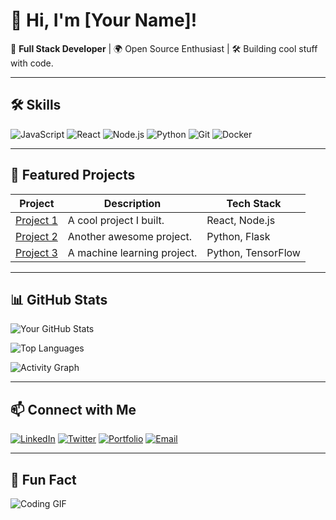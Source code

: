 # 👋 Hi, I'm [Your Name]!

🚀 **Full Stack Developer** | 🌍 Open Source Enthusiast | 🛠️ Building cool stuff with code.

---

## 🛠️ **Skills**
![JavaScript](https://img.shields.io/badge/JavaScript-F7DF1E?style=for-the-badge&logo=javascript&logoColor=black)
![React](https://img.shields.io/badge/React-61DAFB?style=for-the-badge&logo=react&logoColor=black)
![Node.js](https://img.shields.io/badge/Node.js-339933?style=for-the-badge&logo=node.js&logoColor=white)
![Python](https://img.shields.io/badge/Python-3776AB?style=for-the-badge&logo=python&logoColor=white)
![Git](https://img.shields.io/badge/Git-F05032?style=for-the-badge&logo=git&logoColor=white)
![Docker](https://img.shields.io/badge/Docker-2496ED?style=for-the-badge&logo=docker&logoColor=white)

---

## 🌟 **Featured Projects**
| Project | Description | Tech Stack |
|---------|-------------|------------|
| [Project 1](https://github.com/deemath/project1) | A cool project I built. | React, Node.js |
| [Project 2](https://github.com/deemath/project2) | Another awesome project. | Python, Flask |
| [Project 3](https://github.com/deeamth/project3) | A machine learning project. | Python, TensorFlow |

---

## 📊 **GitHub Stats**
![Your GitHub Stats](https://github-readme-stats.vercel.app/api?username=deemath&show_icons=true&theme=radical)

![Top Languages](https://github-readme-stats.vercel.app/api/top-langs/?username=deemath&layout=compact&theme=radical)

![Activity Graph](https://activity-graph.herokuapp.com/graph?username=deemath&theme=react-dark)

---

## 📫 **Connect with Me**
[![LinkedIn](https://img.shields.io/badge/LinkedIn-0077B5?style=for-the-badge&logo=linkedin&logoColor=white)](https://linkedin.com/in/yourprofile)
[![Twitter](https://img.shields.io/badge/Twitter-1DA1F2?style=for-the-badge&logo=twitter&logoColor=white)](https://twitter.com/yourhandle)
[![Portfolio](https://img.shields.io/badge/Portfolio-FF5722?style=for-the-badge&logo=google-chrome&logoColor=white)](https://yourportfolio.com)
[![Email](https://img.shields.io/badge/Email-D14836?style=for-the-badge&logo=gmail&logoColor=white)](mailto:youremail@example.com)

---

## 🎨 **Fun Fact**
![Coding GIF](https://media.giphy.com/media/qgQUggAC3Pfv687qPC/giphy.gif)

